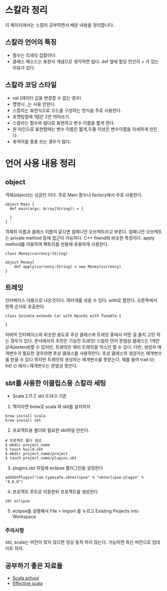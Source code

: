 # 스칼라 정리
이 페이지에서는 스칼라 공부하면서 배운 내용을 정리합니다.

## 스칼라 언어의 특징
* 함수는 트레잇 집합이다.
* 클래스 메소드는 표현식 개념으로 생각하면 쉽다. def 옆에 할당 연산자 = 가 있는 이유가 있다.


## 스칼라 코딩 스타일
* val (데이터 값을 변경할 수 없는 경우)
* 명명시 _는 사용 안한다. 
* 스칼라는 표현식으로 코드를 구성하는 방식을 주로 사용한다.
* 포맷팅할때 1탭은 2칸 띄어쓰기.
* 스칼라는 함수와 람다로 표현하고 변수 이름을 짧게 한다.
* 원 라인으로 표현할때는 변수 이름은 짧게,두줄 이상은 변수이름을 자세하게 만든다.
* 축약어를 종종 쓰는 경우가 많다.

# 언어 사용 내용 정리
## object 

객체(object)는 싱글턴 이다. 주로 Main 함수나 factory에서 주로 사용한다.

```
object Main {
  def main(args: Array[String]) = {

  }
}
```
객체의 이름과 클래스 이름이 같으면 컴패니언 오브젝트라고 부른다.
컴패니언 오브젝트는 private method 등에 접근이 가능하다. 
C++ friend와 비슷한 특징이다.
apply method를 이용하여 팩토리를 만들때 유용하게 사용한다.

```
class Money(currency:String) 

object Money{
	def apply(currency:String) = new Money(currency)
}
```

## 트레잇

인터페이스 대용으로 나온것이다. 여러개를 섞을 수 있다.
with로 합친다. 오른쪽에서 왼쪽 순서로 호출한다.
```
class Soinata extends Car with Hyundi with Tunable {
  
}
```
자바의 인터페이스와 비슷한 용도로 추상 클래스와 트레잇 중에서 어떤 걸 쓸지 고민 하는 경우가 있다.
문서에서의 추천은 기승전 트레잇!
스칼라 언어 문법상 클래스는 1개만 상속(extend)할 수 있지만, 트레잇은 여러 트레잇을 믹스인 할 수 있다.
다만, 생성자 매개변수가 필요한 경우라면 추상 클래스를 사용하란다.
추상 클래스의 생성자는 매개변수를 받을 수 있다 하지만 트레잇의 생성자는 매개변수를 못받는다.
예를 들어 trait t(i: Int) {} 에서 i 매개변수는 문법상 못쓴다.


## sbt를 사용한 이클립스용 스칼라 세팅 

* Scala 2.11.7, sbt 0.14.0 기준

1) 맥이라면 brew로 scala 와 sbt를 설치하자 
```
brew install scala
brew install sbt
```
2) 프로젝트용 폴더와 필요한 sbt파일 만든다.
```
# 프로젝트 폴더 생성
$ mkdir project_name
$ touch build.sbt
$ mkdir project_name/project
$ touch project_name/plugins.sbt
```
3) plugins.sbt 파일에 eclipse 플러그인을 설정한다

```
addSbtPlugin("com.typesafe.sbteclipse" % "sbteclipse-plugin" % "4.0.0")
```
4) 프로젝트 루트로 이동한뒤 프로젝트를 생성한다
```
sbt eclipse
```
5) eclipse를 실행해서 File > Import 를 누르고 Existing Projects into Workspace


### 주의사항 
sbt, scala는 버전이 맞지 않으면 정상 동작 하지 않는다.
가능하면 최신 버전으로 업데이트 하자.

## 공부하기 좋은 자료들
* [Scala school](https://twitter.github.io/scala_school/ko/basics.html)
* [Effective scala](http://twitter.github.io/effectivescala/)
